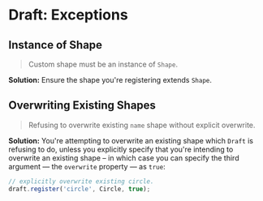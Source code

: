 # Draft: Exceptions

## Instance of Shape

> Custom shape must be an instance of `Shape`.

**Solution:** Ensure the shape you're registering extends `Shape`.

## Overwriting Existing Shapes

> Refusing to overwrite existing `name` shape without explicit overwrite.

**Solution:** You're attempting to overwrite an existing shape which `Draft` is refusing to do, unless you explicitly specify that you're intending to overwrite an existing shape &ndash; in which case you can specify the third argument &mdash; the `overwrite` property &mdash; as `true`:

```javascript
// explicitly overwrite existing circle.
draft.register('circle', Circle, true);
```